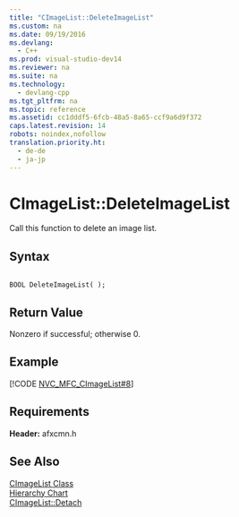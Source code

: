 ```yaml
---
title: "CImageList::DeleteImageList"
ms.custom: na
ms.date: 09/19/2016
ms.devlang: 
  - C++
ms.prod: visual-studio-dev14
ms.reviewer: na
ms.suite: na
ms.technology: 
  - devlang-cpp
ms.tgt_pltfrm: na
ms.topic: reference
ms.assetid: cc1dddf5-6fcb-48a5-8a65-ccf9a6d9f372
caps.latest.revision: 14
robots: noindex,nofollow
translation.priority.ht: 
  - de-de
  - ja-jp
---
```

# CImageList::DeleteImageList
Call this function to delete an image list.  
  
## Syntax  
  
```  
  
BOOL DeleteImageList( );  
```  
  
## Return Value  
 Nonzero if successful; otherwise 0.  
  
## Example  
 [!CODE [NVC_MFC_CImageList#8](../CodeSnippet/VS_Snippets_Cpp/NVC_MFC_CImageList#8)]  
  
## Requirements  
 **Header:** afxcmn.h  
  
## See Also  
 [CImageList Class](../vs140/CImageList-Class.md)   
 [Hierarchy Chart](../vs140/Hierarchy-Chart.md)   
 [CImageList::Detach](../vs140/CImageList--Detach.md)